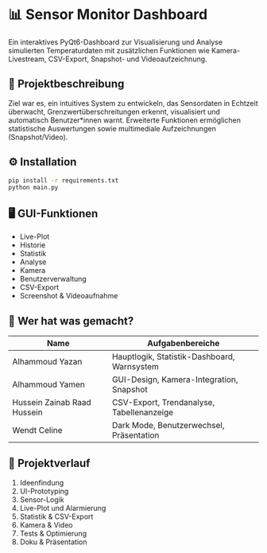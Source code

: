 
# 📊 Sensor Monitor Dashboard

Ein interaktives PyQt6-Dashboard zur Visualisierung und Analyse simulierten Temperaturdaten mit zusätzlichen Funktionen wie Kamera-Livestream, CSV-Export, Snapshot- und Videoaufzeichnung.

## 🧠 Projektbeschreibung
Ziel war es, ein intuitives System zu entwickeln, das Sensordaten in Echtzeit überwacht, Grenzwertüberschreitungen erkennt, visualisiert und automatisch Benutzer*innen warnt. Erweiterte Funktionen ermöglichen statistische Auswertungen sowie multimediale Aufzeichnungen (Snapshot/Video).

## ⚙️ Installation
```bash
pip install -r requirements.txt
python main.py
```

## 🖥️ GUI-Funktionen
- Live-Plot
- Historie
- Statistik
- Analyse
- Kamera
- Benutzerverwaltung
- CSV-Export
- Screenshot & Videoaufnahme

## 👥 Wer hat was gemacht?
| Name                         | Aufgabenbereiche                             |
|-----------------------------|----------------------------------------------|
| Alhammoud Yazan             | Hauptlogik, Statistik-Dashboard, Warnsystem  |
| Alhammoud Yamen             | GUI-Design, Kamera-Integration, Snapshot     |
| Hussein Zainab Raad Hussein| CSV-Export, Trendanalyse, Tabellenanzeige     |
| Wendt Celine                | Dark Mode, Benutzerwechsel, Präsentation     |

## 🎯 Projektverlauf
1. Ideenfindung
2. UI-Prototyping
3. Sensor-Logik
4. Live-Plot und Alarmierung
5. Statistik & CSV-Export
6. Kamera & Video
7. Tests & Optimierung
8. Doku & Präsentation
